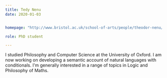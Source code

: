 ```yaml
---
title: Tedy Nenu
date: 2020-01-03


homepage: "http://www.bristol.ac.uk/school-of-arts/people/theodor-nenu/overview.html"

role: PhD student

---
```


I studied Philosophy and Computer Science at the University of Oxford.
I am now working on developing a semantic account of natural languages with conditionals. I'm generally interested in a range of topics in Logic and Philosophy of Maths.
